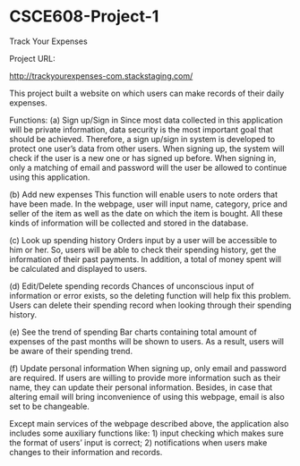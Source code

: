 # CSCE608-Project-1
Track Your Expenses

Project URL:

http://trackyourexpenses-com.stackstaging.com/

This project built a website on which users can make records of their daily expenses. 

Functions:
(a) Sign up/Sign in
Since most data collected in this application will be private information, data security is the most important goal that should be achieved. Therefore, a sign up/sign in system is developed to protect one user’s data from other users. When signing up, the system will check if the user is a new one or has signed up before. When signing in, only a matching of email and password will the user be allowed to continue using this application.

(b) Add new expenses
This function will enable users to note orders that have been made. In the webpage, user will input name, category, price and seller of the item as well as the date on which the item is bought. All these kinds of information will be collected and stored in the database.

(c) Look up spending history
Orders input by a user will be accessible to him or her. So, users will be able to check their spending history, get the information of their past payments. In addition, a total of money spent will be calculated and displayed to users.

(d) Edit/Delete spending records
Chances of unconscious input of information or error exists, so the deleting function will help fix this problem. Users can delete their spending record when looking through their spending history.

(e) See the trend of spending
Bar charts containing total amount of expenses of the past months will be shown to users. As a result, users will be aware of their spending trend. 

(f) Update personal information
When signing up, only email and password are required. If users are willing to provide more information such as their name, they can update their personal information. Besides, in case that altering email will bring inconvenience of using this webpage, email is also set to be changeable.

Except main services of the webpage described above, the application also includes some auxiliary functions like: 1) input checking which makes sure the format of users’ input is correct; 2) notifications when users make changes to their information and records.

